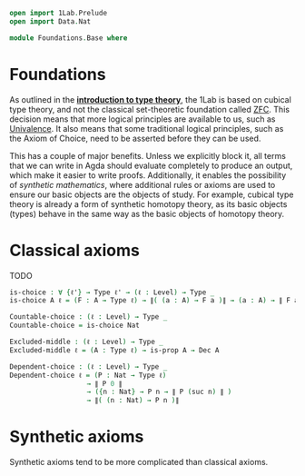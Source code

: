 ```agda
open import 1Lab.Prelude
open import Data.Nat

module Foundations.Base where
```

# Foundations

As outlined in the [**introduction to type theory**](1Lab.intro.html),
the 1Lab is based on cubical type theory, and not the classical
set-theoretic foundation called [ZFC]. This decision means that more
logical principles are available to us, such as [Univalence]. It also
means that some traditional logical principles, such as the Axiom of
Choice, need to be asserted before they can be used.

[ZFC]: https://en.wikipedia.org/wiki/Zermelo%E2%80%93Fraenkel_set_theory
[Univalence]: 1Lab.Univalence.html

This has a couple of major benefits. Unless we explicitly block it, all
terms that we can write in Agda should evaluate completely to produce an
output, which make it easier to write proofs. Additionally, it enables
the possibility of _synthetic mathematics_, where additional rules or
axioms are used to ensure our basic objects are the objects of study.
For example, cubical type theory is already a form of synthetic homotopy
theory, as its basic objects (types) behave in the same way as the basic
objects of homotopy theory.

# Classical axioms

TODO

```agda
is-choice : ∀ {ℓ'} → Type ℓ' → (ℓ : Level) → Type _ 
is-choice A ℓ = (F : A → Type ℓ) → ∥( (a : A) → F a )∥ → (a : A) → ∥ F a ∥

Countable-choice : (ℓ : Level) → Type _
Countable-choice = is-choice Nat

Excluded-middle : (ℓ : Level) → Type _
Excluded-middle ℓ = (A : Type ℓ) → is-prop A → Dec A

Dependent-choice : (ℓ : Level) → Type _
Dependent-choice ℓ = (P : Nat → Type ℓ)
                   → ∥ P 0 ∥
                   → ({n : Nat} → P n → ∥ P (suc n) ∥ )
                   → ∥( (n : Nat) → P n )∥
```

# Synthetic axioms

Synthetic axioms tend to be more complicated than classical axioms.
